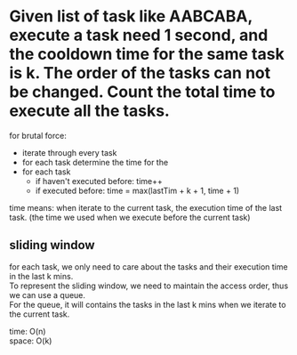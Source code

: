 # Given list of task like AABCABA, execute a task need 1 second, and the cooldown time for the same task is k. The order of the tasks can not be changed. Count the total time to execute all the tasks.

for brutal force:
- iterate through every task
- for each task determine the time for the 
- for each task
	- if haven't executed before: time++
	- if executed before: time = max(lastTim + k + 1, time + 1)

time means: when iterate to the current task, the execution time of the last task. (the time we used when we execute before the current task)

## sliding window
for each task, we only need to care about the tasks and their execution time in the last k mins.<br>
To represent the sliding window, we need to maintain the access order, thus we can use a queue.<br>
For the queue, it will contains the tasks in the last k mins when we iterate to the current task.

time: O(n)<br>
space: O(k)

